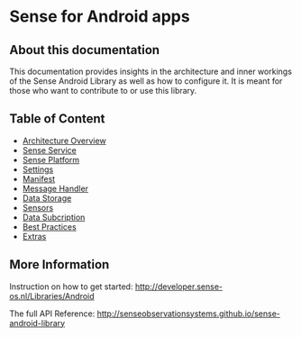 # Sense for Android apps

## About this documentation

This documentation provides insights in the architecture and inner workings of the Sense Android Library as well as how to configure it. It is meant for those who want to contribute to or use this library.

## Table of Content

* [Architecture Overview](documentation/architecture.md)
* [Sense Service](documentation/sense_service.md)
* [Sense Platform](documentation/sense_platform.md)
* [Settings](documentation/settings.md )
* [Manifest](documentation/manifest.md)
* [Message Handler](documentation/msg_handler.md)
* [Data Storage](documentation/storage.md)
* [Sensors](documentation/sensors.md)
* [Data Subcription](documentation/subscription.md)
* [Best Practices](documentation/best_practices.md)
* [Extras](documentation/extras.md)

## More Information

Instruction on how to get started: http://developer.sense-os.nl/Libraries/Android

The full API Reference: http://senseobservationsystems.github.io/sense-android-library
